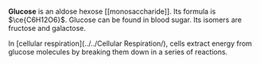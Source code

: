 **Glucose** is an aldose hexose [[monosaccharide]]. Its formula is $\ce{C6H12O6}$. Glucose can be found in blood sugar. Its isomers are fructose and galactose.

In [cellular respiration](../../Cellular Respiration/), cells extract energy from glucose molecules by breaking them down in a series of reactions.